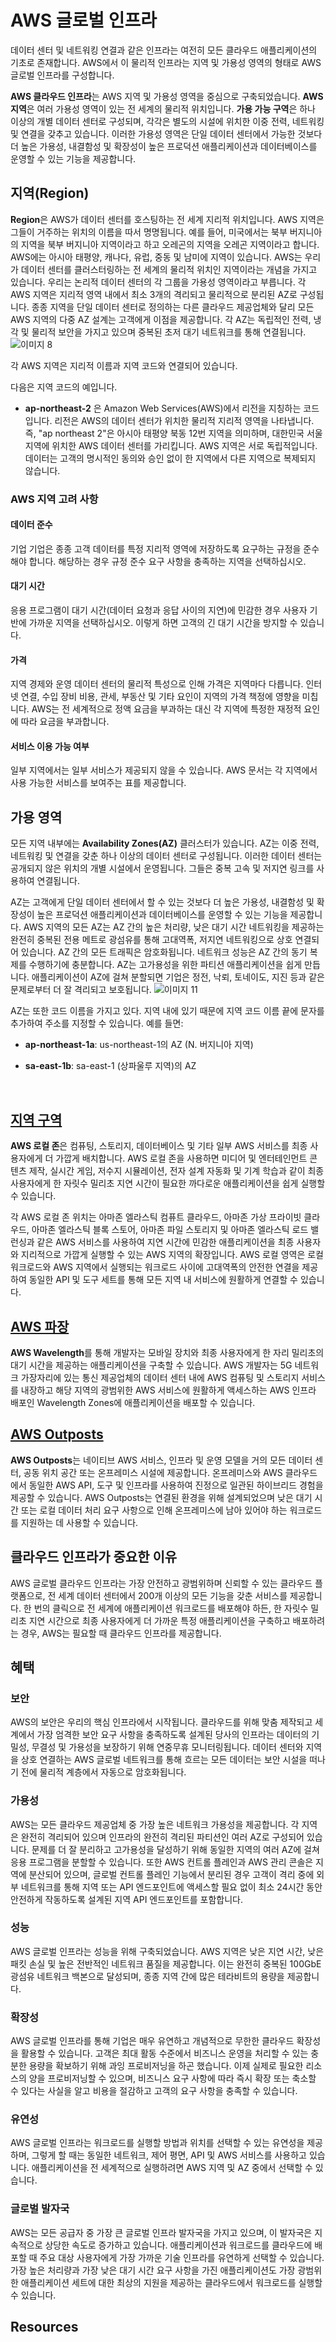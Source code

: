# AWS 글로벌 인프라

데이터 센터 및 네트워킹 연결과 같은 인프라는 여전히 모든 클라우드 애플리케이션의 기초로 존재합니다. AWS에서 이 물리적 인프라는 지역 및 가용성 영역의 형태로 AWS 글로벌 인프라를 구성합니다.

**AWS 클라우드 인프라**는 AWS 지역 및 가용성 영역을 중심으로 구축되었습니다. **AWS 지역**은 여러 가용성 영역이 있는 전 세계의 물리적 위치입니다. **가용 가능 구역**은 하나 이상의 개별 데이터 센터로 구성되며, 각각은 별도의 시설에 위치한 이중 전력, 네트워킹 및 연결을 갖추고 있습니다. 이러한 가용성 영역은 단일 데이터 센터에서 가능한 것보다 더 높은 가용성, 내결함성 및 확장성이 높은 프로덕션 애플리케이션과 데이터베이스를 운영할 수 있는 기능을 제공합니다.
</br>

## 지역(Region)

**Region**은 AWS가 데이터 센터를 호스팅하는 전 세계 지리적 위치입니다. AWS 지역은 그들이 거주하는 위치의 이름을 따서 명명됩니다. 예를 들어, 미국에서는 북부 버지니아의 지역을 북부 버지니아 지역이라고 하고 오레곤의 지역을 오레곤 지역이라고 합니다. AWS에는 아시아 태평양, 캐나다, 유럽, 중동 및 남미에 지역이 있습니다.
AWS는 우리가 데이터 센터를 클러스터링하는 전 세계의 물리적 위치인 지역이라는 개념을 가지고 있습니다. 우리는 논리적 데이터 센터의 각 그룹을 가용성 영역이라고 부릅니다. 각 AWS 지역은 지리적 영역 내에서 최소 3개의 격리되고 물리적으로 분리된 AZ로 구성됩니다. 종종 지역을 단일 데이터 센터로 정의하는 다른 클라우드 제공업체와 달리 모든 AWS 지역의 다중 AZ 설계는 고객에게 이점을 제공합니다. 각 AZ는 독립적인 전력, 냉각 및 물리적 보안을 가지고 있으며 중복된 초저 대기 네트워크를 통해 연결됩니다.
![이미지 8](https://github.com/user-attachments/assets/5ccb3058-84c4-4c4a-a2c1-17cf74d6fcb4)

각 AWS 지역은 지리적 이름과 지역 코드와 연결되어 있습니다.

다음은 지역 코드의 예입니다.
* **ap-northeast-2** 은 Amazon Web Services(AWS)에서 리전을 지칭하는 코드입니다. 리전은 AWS의 데이터 센터가 위치한 물리적 지리적 영역을 나타냅니다. 즉, "ap northeast 2"은 아시아 태평양 북동 12번 지역을 의미하며, 대한민국 서울 지역에 위치한 AWS 데이터 센터를 가리킵니다. 
AWS 지역은 서로 독립적입니다. 데이터는 고객의 명시적인 동의와 승인 없이 한 지역에서 다른 지역으로 복제되지 않습니다.

### AWS 지역 고려 사항

#### 데이터 준수
기업 기업은 종종 고객 데이터를 특정 지리적 영역에 저장하도록 요구하는 규정을 준수해야 합니다. 해당하는 경우 규정 준수 요구 사항을 충족하는 지역을 선택하십시오.

#### 대기 시간
응용 프로그램이 대기 시간(데이터 요청과 응답 사이의 지연)에 민감한 경우 사용자 기반에 가까운 지역을 선택하십시오. 이렇게 하면 고객의 긴 대기 시간을 방지할 수 있습니다.

#### 가격
지역 경제와 운영 데이터 센터의 물리적 특성으로 인해 가격은 지역마다 다릅니다. 인터넷 연결, 수입 장비 비용, 관세, 부동산 및 기타 요인이 지역의 가격 책정에 영향을 미칩니다. AWS는 전 세계적으로 정액 요금을 부과하는 대신 각 지역에 특정한 재정적 요인에 따라 요금을 부과합니다.

#### 서비스 이용 가능 여부
일부 지역에서는 일부 서비스가 제공되지 않을 수 있습니다. AWS 문서는 각 지역에서 사용 가능한 서비스를 보여주는 표를 제공합니다.
</br>

## 가용 영역

모든 지역 내부에는 **Availability Zones(AZ)** 클러스터가 있습니다. AZ는 이중 전력, 네트워킹 및 연결을 갖춘 하나 이상의 데이터 센터로 구성됩니다. 이러한 데이터 센터는 공개되지 않은 위치의 개별 시설에서 운영됩니다. 그들은 중복 고속 및 저지연 링크를 사용하여 연결됩니다.

AZ는 고객에게 단일 데이터 센터에서 할 수 있는 것보다 더 높은 가용성, 내결함성 및 확장성이 높은 프로덕션 애플리케이션과 데이터베이스를 운영할 수 있는 기능을 제공합니다. AWS 지역의 모든 AZ는 AZ 간의 높은 처리량, 낮은 대기 시간 네트워킹을 제공하는 완전히 중복된 전용 메트로 광섬유를 통해 고대역폭, 저지연 네트워킹으로 상호 연결되어 있습니다. AZ 간의 모든 트래픽은 암호화됩니다. 네트워크 성능은 AZ 간의 동기 복제를 수행하기에 충분합니다. AZ는 고가용성을 위한 파티션 애플리케이션을 쉽게 만듭니다. 애플리케이션이 AZ에 걸쳐 분할되면 기업은 정전, 낙뢰, 토네이도, 지진 등과 같은 문제로부터 더 잘 격리되고 보호됩니다.
![이미지 11](https://github.com/user-attachments/assets/aedfeb25-a583-471c-8353-26f8c79b835c)

AZ는 또한 코드 이름을 가지고 있다. 지역 내에 있기 때문에 지역 코드 이름 끝에 문자를 추가하여 주소를 지정할 수 있습니다.
예를 들면:

* **ap-northeast-1a**: us-northeast-1의 AZ (N. 버지니아 지역)

* **sa-east-1b**: sa-east-1 (상파울루 지역)의 AZ
</br>

## [지역 구역](https://aws.amazon.com/about-aws/global-infrastructure/localzones/)

**AWS 로컬 존**은 컴퓨팅, 스토리지, 데이터베이스 및 기타 일부 AWS 서비스를 최종 사용자에게 더 가깝게 배치합니다. AWS 로컬 존을 사용하면 미디어 및 엔터테인먼트 콘텐츠 제작, 실시간 게임, 저수지 시뮬레이션, 전자 설계 자동화 및 기계 학습과 같이 최종 사용자에게 한 자릿수 밀리초 지연 시간이 필요한 까다로운 애플리케이션을 쉽게 실행할 수 있습니다.

각 AWS 로컬 존 위치는 아마존 엘라스틱 컴퓨트 클라우드, 아마존 가상 프라이빗 클라우드, 아마존 엘라스틱 블록 스토어, 아마존 파일 스토리지 및 아마존 엘라스틱 로드 밸런싱과 같은 AWS 서비스를 사용하여 지연 시간에 민감한 애플리케이션을 최종 사용자와 지리적으로 가깝게 실행할 수 있는 AWS 지역의 확장입니다. AWS 로컬 영역은 로컬 워크로드와 AWS 지역에서 실행되는 워크로드 사이에 고대역폭의 안전한 연결을 제공하여 동일한 API 및 도구 세트를 통해 모든 지역 내 서비스에 원활하게 연결할 수 있습니다.

## [AWS 파장](https://aws.amazon.com/wavelength/)

**AWS Wavelength**를 통해 개발자는 모바일 장치와 최종 사용자에게 한 자리 밀리초의 대기 시간을 제공하는 애플리케이션을 구축할 수 있습니다. AWS 개발자는 5G 네트워크 가장자리에 있는 통신 제공업체의 데이터 센터 내에 AWS 컴퓨팅 및 스토리지 서비스를 내장하고 해당 지역의 광범위한 AWS 서비스에 원활하게 액세스하는 AWS 인프라 배포인 Wavelength Zones에 애플리케이션을 배포할 수 있습니다.

## [AWS Outposts](https://aws.amazon.com/outposts/)

**AWS Outposts**는 네이티브 AWS 서비스, 인프라 및 운영 모델을 거의 모든 데이터 센터, 공동 위치 공간 또는 온프레미스 시설에 제공합니다. 온프레미스와 AWS 클라우드에서 동일한 AWS API, 도구 및 인프라를 사용하여 진정으로 일관된 하이브리드 경험을 제공할 수 있습니다. AWS Outposts는 연결된 환경을 위해 설계되었으며 낮은 대기 시간 또는 로컬 데이터 처리 요구 사항으로 인해 온프레미스에 남아 있어야 하는 워크로드를 지원하는 데 사용할 수 있습니다.

## 클라우드 인프라가 중요한 이유

AWS 글로벌 클라우드 인프라는 가장 안전하고 광범위하며 신뢰할 수 있는 클라우드 플랫폼으로, 전 세계 데이터 센터에서 200개 이상의 모든 기능을 갖춘 서비스를 제공합니다. 한 번의 클릭으로 전 세계에 애플리케이션 워크로드를 배포해야 하든, 한 자릿수 밀리초 지연 시간으로 최종 사용자에게 더 가까운 특정 애플리케이션을 구축하고 배포하려는 경우, AWS는 필요할 때 클라우드 인프라를 제공합니다.

## 혜택

### 보안

AWS의 보안은 우리의 핵심 인프라에서 시작됩니다. 클라우드를 위해 맞춤 제작되고 세계에서 가장 엄격한 보안 요구 사항을 충족하도록 설계된 당사의 인프라는 데이터의 기밀성, 무결성 및 가용성을 보장하기 위해 연중무휴 모니터링됩니다. 데이터 센터와 지역을 상호 연결하는 AWS 글로벌 네트워크를 통해 흐르는 모든 데이터는 보안 시설을 떠나기 전에 물리적 계층에서 자동으로 암호화됩니다.

### 가용성

AWS는 모든 클라우드 제공업체 중 가장 높은 네트워크 가용성을 제공합니다. 각 지역은 완전히 격리되어 있으며 인프라의 완전히 격리된 파티션인 여러 AZ로 구성되어 있습니다. 문제를 더 잘 분리하고 고가용성을 달성하기 위해 동일한 지역의 여러 AZ에 걸쳐 응용 프로그램을 분할할 수 있습니다. 또한 AWS 컨트롤 플레인과 AWS 관리 콘솔은 지역에 분산되어 있으며, 글로벌 컨트롤 플레인 기능에서 분리된 경우 고객이 격리 중에 외부 네트워크를 통해 지역 또는 API 엔드포인트에 액세스할 필요 없이 최소 24시간 동안 안전하게 작동하도록 설계된 지역 API 엔드포인트를 포함합니다.

### 성능

AWS 글로벌 인프라는 성능을 위해 구축되었습니다. AWS 지역은 낮은 지연 시간, 낮은 패킷 손실 및 높은 전반적인 네트워크 품질을 제공합니다. 이는 완전히 중복된 100GbE 광섬유 네트워크 백본으로 달성되며, 종종 지역 간에 많은 테라비트의 용량을 제공합니다.

### 확장성

AWS 글로벌 인프라를 통해 기업은 매우 유연하고 개념적으로 무한한 클라우드 확장성을 활용할 수 있습니다. 고객은 최대 활동 수준에서 비즈니스 운영을 처리할 수 있는 충분한 용량을 확보하기 위해 과잉 프로비저닝을 하곤 했습니다. 이제 실제로 필요한 리소스의 양을 프로비저닝할 수 있으며, 비즈니스 요구 사항에 따라 즉시 확장 또는 축소할 수 있다는 사실을 알고 비용을 절감하고 고객의 요구 사항을 충족할 수 있습니다.

### 유연성

AWS 글로벌 인프라는 워크로드를 실행할 방법과 위치를 선택할 수 있는 유연성을 제공하며, 그렇게 할 때는 동일한 네트워크, 제어 평면, API 및 AWS 서비스를 사용하고 있습니다. 애플리케이션을 전 세계적으로 실행하려면 AWS 지역 및 AZ 중에서 선택할 수 있습니다.

### 글로벌 발자국

AWS는 모든 공급자 중 가장 큰 글로벌 인프라 발자국을 가지고 있으며, 이 발자국은 지속적으로 상당한 속도로 증가하고 있습니다. 애플리케이션과 워크로드를 클라우드에 배포할 때 주요 대상 사용자에게 가장 가까운 기술 인프라를 유연하게 선택할 수 있습니다. 가장 높은 처리량과 가장 낮은 대기 시간 요구 사항을 가진 애플리케이션도 가장 광범위한 애플리케이션 세트에 대한 최상의 지원을 제공하는 클라우드에서 워크로드를 실행할 수 있습니다.

## Resources
